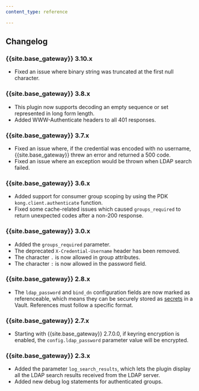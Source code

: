 ```yaml
---
content_type: reference

---
```


## Changelog

### {{site.base_gateway}} 3.10.x
* Fixed an issue where binary string was truncated at the first null character.

### {{site.base_gateway}} 3.8.x
* This plugin now supports decoding an empty sequence or set represented in long form length.
* Added WWW-Authenticate headers to all 401 responses.

### {{site.base_gateway}} 3.7.x
* Fixed an issue where, if the credential was encoded with no username, {{site.base_gateway}} threw an error and returned a 500 code.
* Fixed an issue where an exception would be thrown when LDAP search failed.

### {{site.base_gateway}} 3.6.x
* Added support for consumer group scoping by using the PDK `kong.client.authenticate` function.
* Fixed some cache-related issues which caused `groups_required` to return unexpected codes after a non-200 response.

### {{site.base_gateway}} 3.0.x
* Added the `groups_required` parameter.
* The deprecated `X-Credential-Username` header has been removed.
* The character `.` is now allowed in group attributes.
* The character `:` is now allowed in the password field.

### {{site.base_gateway}} 2.8.x

* The `ldap_password` and `bind_dn` configuration fields are now marked as
referenceable, which means they can be securely stored as
[secrets](/gateway/secrets-management/)
in a Vault. References must follow a specific format.

### {{site.base_gateway}} 2.7.x

* Starting with {{site.base_gateway}} 2.7.0.0, if keyring encryption is enabled,
 the `config.ldap_password` parameter value will be encrypted.

### {{site.base_gateway}} 2.3.x

* Added the parameter `log_search_results`, which lets the plugin display all the LDAP search results received from the LDAP server.
* Added new debug log statements for authenticated groups.
